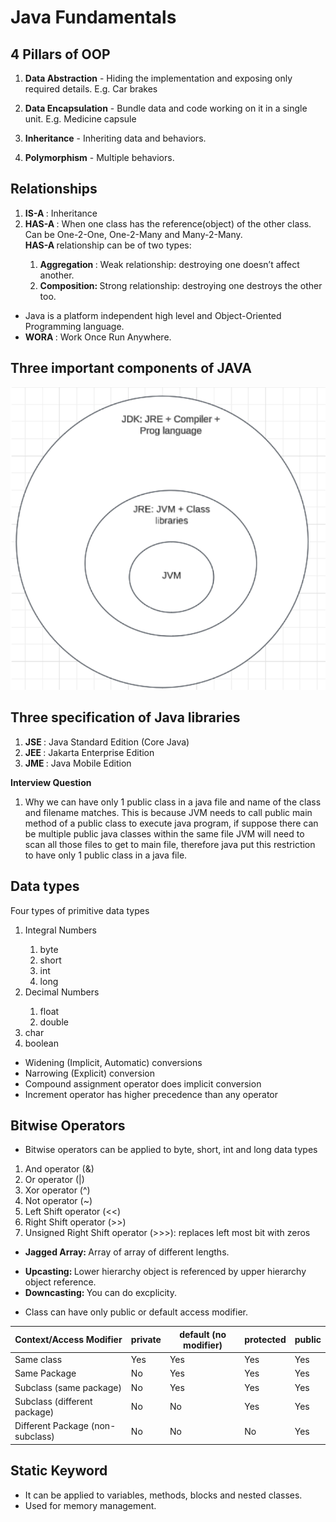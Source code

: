 # Java Fundamentals

## 4 Pillars of OOP

1. **Data Abstraction** - Hiding the implementation and exposing only required details.
E.g. Car brakes

2. **Data Encapsulation** - Bundle data and code working on it in a single unit.
E.g. Medicine capsule

3. **Inheritance** - Inheriting data and behaviors.

4. **Polymorphism** - Multiple behaviors.


## Relationships
<ol>
<li> <strong> IS-A </strong>: Inheritance </li>
<li> <strong> HAS-A </strong>: When one class has the reference(object) of the other class. Can be One-2-One, One-2-Many and Many-2-Many. </li>
<strong> HAS-A </strong> relationship can be of two types: 
<ol>
<li> <strong>Aggregation </strong>: Weak relationship: destroying one doesn’t affect another. </li>
<li> <strong>Composition: </strong> Strong relationship: destroying one destroys the other too. </li>
</ol>
</ol>

<ul>
<li> Java is a platform independent high level and Object-Oriented Programming language. </li>
<li> <strong> WORA </strong> : Work Once Run Anywhere. </li>
</ul>

## Three important components of JAVA
![java-components](https://github.com/ramesh4579/Java-Concepts/blob/main/temp1.png)

## Three specification of Java libraries
<ol>
<li> <strong> JSE </strong>: Java Standard Edition (Core Java)</li>
<li> <strong> JEE </strong>: Jakarta Enterprise Edition</li>
<li> <strong> JME </strong>: Java Mobile Edition</li>
</ol>

**Interview Question**
1. Why we can have only 1 public class in a java file and name of the class and filename matches.
This is because JVM needs to call public main method of a public class to execute java program, if suppose there can be
multiple public java classes within the same file JVM will need to scan all those files to get to main file, therefore java put
this restriction to have only 1 public class in a java file.

## Data types
Four types of primitive data types
<ol>
<li> Integral Numbers</li>
<ol>
<li>byte</li>
<li>short</li>
<li>int</li>
<li>long</li>
</ol>
<li> Decimal Numbers</li>
<ol>
<li> float </li>
<li> double </li>
</ol>
<li> char </li>
<li> boolean </li>
</ol>

<ul>
<li> Widening (Implicit, Automatic) conversions </li>
<li> Narrowing (Explicit) conversion </li>
<li> Compound assignment operator does implicit conversion </li>
<li> Increment operator has higher precedence than any operator</li>
</ul>

## Bitwise Operators
<ul>
<li> Bitwise operators can be applied to byte, short, int and long data types </li>
</ul>

<ol>
<li> And operator (&) </li>
<li> Or operator (|) </li>
<li> Xor operator (^) </li>
<li> Not operator (~) </li>
<li> Left Shift operator (<<) </li>
<li> Right Shift operator (>>) </li>
<li> Unsigned Right Shift operator (>>>): replaces left most bit with zeros </li>
</ol>

<ul>
<li> <strong> Jagged Array:  </strong>  Array of array of different lengths.</li>
</ul>

<ul>
<li> <strong> Upcasting:  </strong>  Lower hierarchy object is referenced by upper hierarchy object reference.</li>
  <li> <strong> Downcasting:  </strong>  You can do excplicity.</li>
</ul>

<ul>
<li> Class can have only public or default access modifier.</li>
</ul>

| Context/Access Modifier | private | default (no modifier) | protected | public |
| --- | --- | --- | --- | ---| 
| Same class | Yes | Yes | Yes | Yes |
| Same Package | No | Yes | Yes | Yes |
| Subclass (same package) | No | Yes | Yes | Yes |
| Subclass (different package) | No | No | Yes | Yes |
| Different Package (non-subclass) | No | No | No | Yes |

## Static Keyword

<ul>
<li> It can be applied to variables, methods, blocks and nested classes. </li>
<li> Used for memory management. </li>
</ul>

